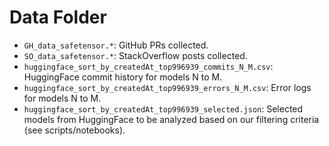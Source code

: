 # Data Folder
                        
- `GH_data_safetensor.*`: GitHub PRs collected.
- `SO_data_safetensor.*`: StackOverflow posts collected.
- `huggingface_sort_by_createdAt_top996939_commits_N_M.csv`: HuggingFace commit history for models N to M.
- `huggingface_sort_by_createdAt_top996939_errors_N_M.csv`: Error logs for models N to M.
- `huggingface_sort_by_createdAt_top996939_selected.json`: Selected models from HuggingFace to be analyzed based on our filtering criteria (see scripts/notebooks).
  